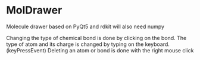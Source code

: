 # MolDrawer
Molecule drawer based on PyQt5 and rdkit
will also need numpy

Changing the type of chemical bond is done by clicking on the bond.
The type of atom and its charge is changed by typing on the keyboard.(keyPressEvent)
Deleting an atom or bond is done with the right mouse click
